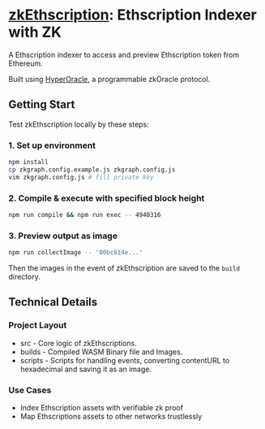 # [zkEthscription](): Ethscription Indexer with ZK

A Ethscription indexer to access and preview Ethscription token from Ethereum.

Built using [HyperOracle](https://www.hyperoracle.io), a programmable zkOracle protocol.

## Getting Start

Test zkEthscription locally by these steps:

### 1. Set up environment

```sh
npm install
cp zkgraph.config.example.js zkgraph.config.js
vim zkgraph.config.js # fill private key
```

### 2. Compile & execute with specified block height

```sh
npm run compile && npm run exec -- 4940316
```

### 3. Preview output as image

```sh
npm run collectImage -- '00bc614e...'
```

Then the images in the event of zkEthscription are saved to the `build` directory.

## Technical Details

### Project Layout

- src - Core logic of zkEthscriptions.
- builds - Compiled WASM Binary file and Images.
- scripts - Scripts for handling events, converting contentURL to hexadecimal and saving it as an image.

### Use Cases

- Index Ethscription assets with verifiable zk proof
- Map Ethscriptions assets to other networks trustlessly
